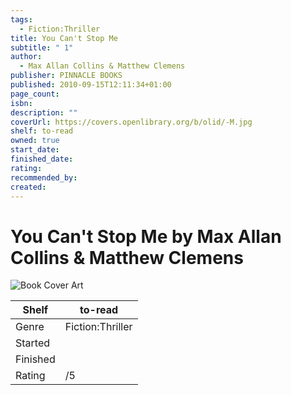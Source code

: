 ```yaml
---
tags:
  - Fiction:Thriller
title: You Can't Stop Me
subtitle: " 1"
author:
  - Max Allan Collins & Matthew Clemens
publisher: PINNACLE BOOKS
published: 2010-09-15T12:11:34+01:00
page_count: 
isbn: 
description: ""
coverUrl: https://covers.openlibrary.org/b/olid/-M.jpg
shelf: to-read
owned: true
start_date: 
finished_date: 
rating: 
recommended_by: 
created: 
---
```


# You Can't Stop Me by Max Allan Collins & Matthew Clemens

![Book Cover Art](https://covers.openlibrary.org/b/olid/-M.jpg)

| Shelf | to-read |
| --- | --- |
| Genre | Fiction:Thriller |
| Started |  |
| Finished |  |
| Rating | /5 |

